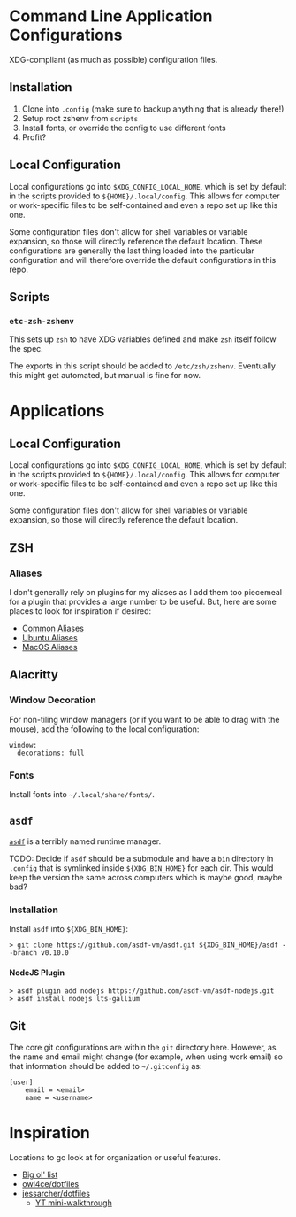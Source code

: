 # Command Line Application Configurations

XDG-compliant (as much as possible) configuration files.

## Installation

1. Clone into `.config` (make sure to backup anything that is already there!)
1. Setup root zshenv from `scripts`
1. Install fonts, or override the config to use different fonts
1. Profit?

## Local Configuration

Local configurations go into `$XDG_CONFIG_LOCAL_HOME`, which is set by default
in the scripts provided to `${HOME}/.local/config`. This allows for computer or
work-specific files to be self-contained and even a repo set up like this one.

Some configuration files don't allow for shell variables or variable expansion,
so those will directly reference the default location. These configurations are
generally the last thing loaded into the particular configuration and will
therefore override the default configurations in this repo.

## Scripts

### `etc-zsh-zshenv`

This sets up `zsh` to have XDG variables defined and make `zsh` itself follow the spec.

The exports in this script should be added to `/etc/zsh/zshenv`. Eventually
this might get automated, but manual is fine for now.

# Applications

## Local Configuration

Local configurations go into `$XDG_CONFIG_LOCAL_HOME`, which is set by default
in the scripts provided to `${HOME}/.local/config`. This allows for computer or
work-specific files to be self-contained and even a repo set up like this one.

Some configuration files don't allow for shell variables or variable expansion,
so those will directly reference the default location.

## ZSH

### Aliases

I don't generally rely on plugins for my aliases as I add them too piecemeal for a plugin that provides a large number to be useful. But, here are some places to look for inspiration if desired:

* [Common Aliases](https://github.com/ohmyzsh/ohmyzsh/tree/master/plugins/common-aliases)
* [Ubuntu Aliases](https://github.com/ohmyzsh/ohmyzsh/tree/master/plugins/ubuntu)
* [MacOS Aliases](https://github.com/ohmyzsh/ohmyzsh/tree/master/plugins/macos)


## Alacritty

### Window Decoration

For non-tiling window managers (or if you want to be able to drag with the
mouse), add the following to the local configuration:

```
window:
  decorations: full
```

### Fonts

Install fonts into `~/.local/share/fonts/`.

## `asdf`

[`asdf`](https://asdf-vm.com/) is a terribly named runtime manager.

TODO: Decide if `asdf` should be a submodule and have a `bin` directory in
`.config` that is symlinked inside `${XDG_BIN_HOME}` for each dir. This would
keep the version the same across computers which is maybe good, maybe bad?

### Installation

Install `asdf` into `${XDG_BIN_HOME}`:

```
> git clone https://github.com/asdf-vm/asdf.git ${XDG_BIN_HOME}/asdf --branch v0.10.0
```

#### NodeJS Plugin

```
> asdf plugin add nodejs https://github.com/asdf-vm/asdf-nodejs.git
> asdf install nodejs lts-gallium
```

## Git

The core git configurations are within the `git` directory here. However, as
the name and email might change (for example, when using work email) so that
information should be added to `~/.gitconfig` as:

```
[user]
    email = <email>
    name = <username>
```

# Inspiration

Locations to go look at for organization or useful features.

* [Big ol' list](https://dotfiles.github.io/inspiration/)
* [owl4ce/dotfiles](https://github.com/owl4ce/dotfiles)
* [jessarcher/dotfiles](https://github.com/owl4ce/dotfiles)
  * [YT mini-walkthrough](https://www.youtube.com/watch?v=434tljD-5C8)
